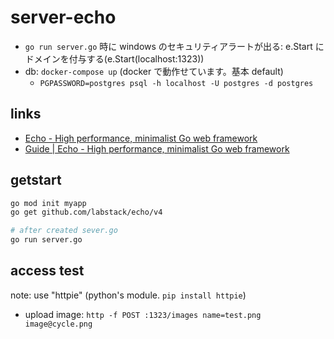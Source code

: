 # server-echo

- `go run server.go` 時に windows のセキュリティアラートが出る: e.Start にドメインを付与する(e.Start(localhost:1323))
- db: `docker-compose up` (docker で動作せています。基本 default)
  - `PGPASSWORD=postgres psql -h localhost -U postgres -d postgres`

## links

- [Echo - High performance, minimalist Go web framework](https://echo.labstack.com/)
- [Guide | Echo - High performance, minimalist Go web framework](https://echo.labstack.com/guide/)

## getstart

```bash
go mod init myapp
go get github.com/labstack/echo/v4

# after created sever.go
go run server.go
```

## access test

note: use "httpie" (python's module. `pip install httpie`)

- upload image: `http -f POST :1323/images name=test.png image@cycle.png`
